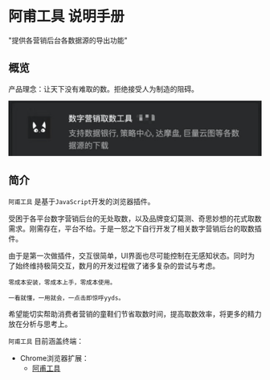 # 阿甫工具 说明手册

"提供各营销后台各数据源的导出功能"

## 概览

产品理念：让天下没有难取的数。拒绝接受人为制造的阻碍。

![Image of afutool](./assets/logo.png)


## 简介

`阿甫工具` 是基于`JavaScript`开发的浏览器插件。

受困于各平台数字营销后台的无处取数，以及品牌变幻莫测、奇思妙想的花式取数需求。刚需存在，平台不给。于是一怒之下自行开发了相关数字营销后台的取数插件。

由于是第一次做插件，交互很简单，UI界面也尽可能控制在无感知状态。同时为了始终维持极简交互，数月的开发过程做了诸多复杂的尝试与考虑。

```零成本安装，零成本上手，零成本使用。```

```一看就懂，一用就会，一点击即惊呼yyds。```


希望能切实帮助消费者营销的童鞋们节省取数时间，提高取数效率，将更多的精力放在分析与思考上。

`阿甫工具` 目前涵盖终端：

- Chrome浏览器扩展：
    - [阿甫工具](https://d97gi4px3j.feishu.cn/sheets/shtcnprcQkGea8LdPwZnCdP5rNc?sheet=eqT6sU&table=tbl4Qq6fbWDifSih&view=vewAQskBlK)
